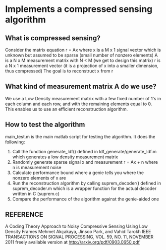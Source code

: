 Implements a compressed sensing algorithm
=========================================

What is compressed sensing?
---------------------------

Consider the matrix equation
r = Ax
where
x is a M x 1 signal vector which is unknown but assumed to be sparse (small number of nonzero elements)
A is a N x M measurement matrix with N < M (we get to design this matrix)
r is a N x 1 measurement vector (it is a projection of x into a smaller dimension, thus compressed)
The goal is to reconstruct x from r

What kind of measurement matrix A do we use?
--------------------------------------------

We use a Low Density measurement matrix with a few fixed number of 1's in each column and each row, and with the remaining elements equal to 0. This enables us to use an efficient reconstruction algorithm.

How to test the algorithm
-------------------------

main_test.m is the main matlab script for testing the algorithm. It does the following:
1. Call the function generate_ldf() defined in ldf_generate/generate_ldf.m which generates a low density measurement matrix
2. Randomly generate sparse signal x and measurement r = Ax + n where n is measurement noise
3. Calculate performance bound where a genie tells you where the nonzero elements of x are
4. Run the reconstruction algorithm by calling suprem_decoder() defined in suprem_decoder.m which is a wrapper function for the actual decoder written in C (suprem.c)
5. Compare the performance of the algorithm against the genie-aided one

REFERENCE
---------
A Coding Theory Approach to Noisy Compressive Sensing Using Low Density Frames
Mehmet Akçakaya, Jinsoo Park, and Vahid Tarokh
IEEE TRANSACTIONS ON SIGNAL PROCESSING, VOL. 59, NO. 11, NOVEMBER 2011
freely available version at
http://arxiv.org/pdf/0903.0650.pdf